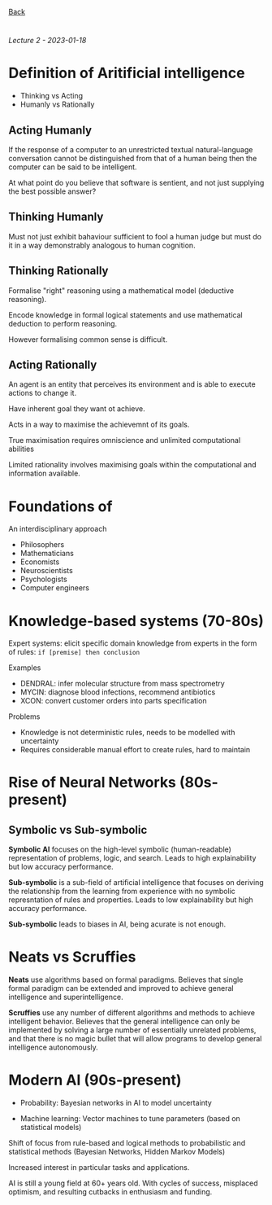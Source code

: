 [Back](./readme.md)
#
###### Lecture 2 - 2023-01-18
# Definition of Aritificial intelligence
- Thinking vs Acting
- Humanly vs Rationally

## Acting Humanly
If the response of a computer to an unrestricted textual natural-language conversation cannot be distinguished from that of a human being then the computer can be said to be intelligent.

At what point do you believe that software is sentient, and not just supplying the best possible answer?

## Thinking Humanly
Must not just exhibit bahaviour sufficient to fool a human judge but must do it in a way demonstrably analogous to human cognition.


## Thinking Rationally
Formalise "right" reasoning using a mathematical model (deductive reasoning).

Encode knowledge in formal logical statements and use mathematical deduction to perform reasoning.

However formalising common sense is difficult.

## Acting Rationally
An agent is an entity that perceives its environment and is able to execute actions to change it.

Have inherent goal they want ot achieve.

Acts in a way to maximise the achievemnt of its goals.

True maximisation requires omniscience and unlimited computational abilities

Limited rationality involves maximising goals within the computational and information available.

# Foundations of
An interdisciplinary approach
- Philosophers
- Mathematicians
- Economists
- Neuroscientists
- Psychologists
- Computer engineers

# Knowledge-based systems (70-80s)
Expert systems: elicit specific domain knowledge from experts in the form of rules: `if [premise] then conclusion`

Examples
- DENDRAL: infer molecular structure from mass spectrometry
- MYCIN: diagnose blood infections, recommend antibiotics
- XCON: convert customer orders into parts specification

Problems
- Knowledge is not deterministic rules, needs to be modelled with uncertainty
- Requires considerable manual effort to create rules, hard to maintain

# Rise of Neural Networks (80s-present)
## Symbolic vs Sub-symbolic
**Symbolic AI** focuses on the high-level symbolic (human-readable) representation of problems, logic, and search. Leads to high explainability but low accuracy performance.

**Sub-symbolic** is a sub-field of artificial intelligence that focuses on deriving the relationship from the learning from experience with no symbolic represntation of rules and properties. Leads to low explainability but high accuracy performance.

**Sub-symbolic** leads to biases in AI, being acurate is not enough.

# Neats vs Scruffies
**Neats** use algorithms based on formal paradigms. Believes that single formal paradigm can be extended and improved to achieve general intelligence and superintelligence.

**Scruffies** use any number of different algorithms and methods to achieve intelligent behavior. Believes that the general intelligence can only be implemented by solving a large number of essentially unrelated problems, and that there is no magic bullet that will allow programs to develop general intelligence autonomously.

# Modern AI (90s-present)
- Probability: Bayesian networks in AI to model uncertainty


- Machine learning: Vector machines to tune parameters (based on statistical models)

Shift of focus from rule-based and logical methods to probabilistic and statistical methods (Bayesian Networks, Hidden Markov Models)

Increased interest in particular tasks and applications.

AI is still a young field at 60+ years old. With cycles of success, misplaced optimism, and resulting cutbacks in enthusiasm and funding.

